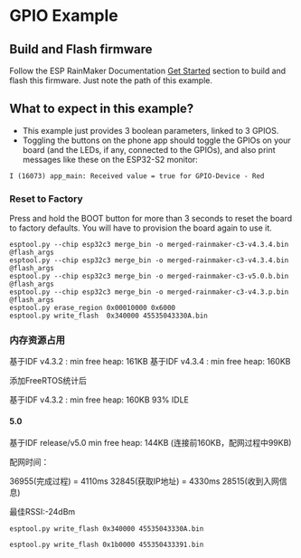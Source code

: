 # GPIO Example

## Build and Flash firmware

Follow the ESP RainMaker Documentation [Get Started](https://rainmaker.espressif.com/docs/get-started.html) section to build and flash this firmware. Just note the path of this example.

## What to expect in this example?

- This example just provides 3 boolean parameters, linked to 3 GPIOS.
- Toggling the buttons on the phone app should toggle the GPIOs on your board (and the LEDs, if any, connected to the GPIOs), and also print messages like these on the ESP32-S2 monitor:

```
I (16073) app_main: Received value = true for GPIO-Device - Red
```

### Reset to Factory

Press and hold the BOOT button for more than 3 seconds to reset the board to factory defaults. You will have to provision the board again to use it.

```
esptool.py --chip esp32c3 merge_bin -o merged-rainmaker-c3-v4.3.4.bin @flash_args
esptool.py --chip esp32c3 merge_bin -o merged-rainmaker-c3-v4.3.4.bin @flash_args
esptool.py --chip esp32c3 merge_bin -o merged-rainmaker-c3-v5.0.b.bin @flash_args
esptool.py --chip esp32c3 merge_bin -o merged-rainmaker-c3-v4.3.p.bin @flash_args
esptool.py erase_region 0x00010000 0x6000  
esptool.py write_flash  0x340000 45535043330A.bin
```

### 内存资源占用

基于IDF v4.3.2 : min free heap: 161KB
基于IDF v4.3.4 : min free heap: 160KB 

添加FreeRTOS统计后

基于IDF v4.3.2 : min free heap: 160KB 93% IDLE

#### 5.0

基于IDF release/v5.0 min free heap: 144KB  (连接前160KB，配网过程中99KB)

配网时间：

36955(完成过程)     = 4110ms
32845(获取IP地址)   = 4330ms
28515(收到入网信息) 

最佳RSSI:-24dBm

```
esptool.py write_flash 0x340000 45535043330A.bin
```

```
esptool.py write_flash 0x1b0000 455350433391.bin
```